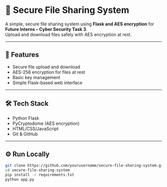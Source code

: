 # 🔐 Secure File Sharing System

A simple, secure file sharing system using **Flask and AES encryption** for **Future Interns – Cyber Security Task 3**.  
Upload and download files safely with AES encryption at rest.

---

## 🚀 Features

- Secure file upload and download
- AES-256 encryption for files at rest
- Basic key management
- Simple Flask-based web interface

---

## 🛠️ Tech Stack

- Python Flask
- PyCryptodome (AES encryption)
- HTML/CSS/JavaScript
- Git & GitHub

---

## ⚙️ Run Locally

```bash
git clone https://github.com/yourusername/secure-file-sharing-system.git
cd secure-file-sharing-system
pip install -r requirements.txt
python app.py
